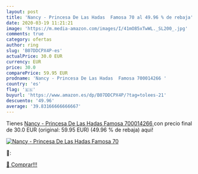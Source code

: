 ```yaml
---
layout: post
title: 'Nancy - Princesa De Las Hadas  Famosa 70 al 49.96 % de rebaja'
date: 2020-03-19 11:21:21
image: 'https://m.media-amazon.com/images/I/41mO85xTwWL._SL200_.jpg'
comments: true
category: ofertas
author: ring
slug: 'B07DDCPX4P-es'
actualPrice: 30.0 EUR
currency: EUR
price: 30.0
comparePrice: 59.95 EUR
prodname: 'Nancy - Princesa De Las Hadas  Famosa 700014266 '
country: 'es'
flag: '🇪🇸'
buyurl: 'https://www.amazon.es/dp/B07DDCPX4P/?tag=tolees-21'
descuento: '49.96'
average: '39.83166666666667'
---
```


Tienes [Nancy - Princesa De Las Hadas  Famosa 700014266 ](https://www.amazon.es/dp/B07DDCPX4P/?tag=tolees-21) con precio final de  30.0 EUR (original: 59.95 EUR) (49.96 %  de rebaja) aqui!

[![Nancy - Princesa De Las Hadas  Famosa 70](https://m.media-amazon.com/images/I/41mO85xTwWL._SL200_.jpg)](https://www.amazon.es/dp/B07DDCPX4P/?tag=tolees-21)

🔎:


[🛒 Comprar!!!](https://www.amazon.es/dp/B07DDCPX4P/?tag=tolees-21)
